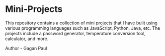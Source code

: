 # Mini-Projects
This repository contains a collection of mini projects that I have built using various programming languages such as JavaScript, Python, Java, etc. The projects include a password generator, temperature conversion tool, calculator, and more. 

Author - Gagan Paul 
